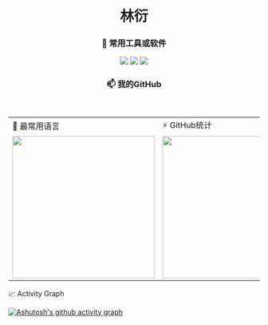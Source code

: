 
<h1 align="center">
林衍
</h1>

<!--
<h3 align="center">
🧐 主页浏览量
</h3>

<p align="center">
  <img src="https://count.getloli.com/get/@linyana.github.readme">
</p>
-->

<h3 align="center">

🌱 常用工具或软件

</h3>

<p align="center">
<img src="https://img.shields.io/badge/VsCode-软件开发-007ACC?style=flat-square&logo=Visual%20Studio%20Code&labelColor=ffffff&logoColor=007ACC"/>
<img src="https://img.shields.io/badge/IDEA-Java开发-fd6430?style=flat-square&logo=IntelliJ%20IDEA&labelColor=ffffff&logoColor=000000"/>
<img src="https://img.shields.io/badge/WebStorm-软件开发-07c3f2?style=flat-square&logo=WebStorm&labelColor=ffffff&logoColor=000000"/>
</p>


  <h3 align="center">

  📫 我的GitHub

  
  </h3>
  <br>
<table align="center">

<tr> <td>💬 最常用语言</td>  <td>  ⚡ GitHub统计</td> </tr>
<tr>
  <td>
 <img src="https://github-readme-stats.vercel.app/api/top-langs/?username=linyana&&hide=tsql&theme=prussian" height="285px"> 
    </td>  <td>
 <img src="https://github-readme-stats.vercel.app/api?username=linyana&show_icons=true&theme=prussian" height="285px"> 
    </td> </tr>
</table>

<tr> <td>📈 Activity Graph</td></tr>

[![Ashutosh's github activity graph](https://github-readme-activity-graph.vercel.app/graph?username=linyana&theme=nord)](https://github.com/linyana/github-readme-activity-graph)

